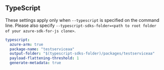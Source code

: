 ## TypeScript

These settings apply only when `--typescript` is specified on the command line.
Please also specify `--typescript-sdks-folder=<path to root folder of your azure-sdk-for-js clone>`.

```yaml $(typescript)
typescript:
  azure-arm: true
  package-name: "testserviceaa"
  output-folder: "$(typescript-sdks-folder)/packages/testserviceaa"
  payload-flattening-threshold: 1
  generate-metadata: true
```
